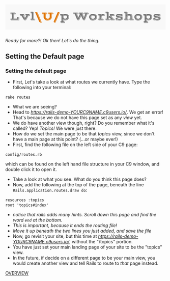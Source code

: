![logo](https://github.com/AlliVaughn/lvlup_curriculum/raw/master/images/logo.png)
=================================

*Ready for more?! Ok then! Let's do the thing.*

 
## Setting the Default page 
<!--(http://docs.railsbridge.org/intro-to-rails/setting_the_default_page)-->

### Setting the default page
* First, Let's take a look at what routes we currently have. Type the following into your terminal:
```
rake routes
```
* What we are seeing?
* Head to *https://rails-demo-YOURC9NAME.c9users.io/*. We get an error!  That's because we do not have this page set as any *view* yet. 
* We do have another view though, right?  Do you remember what it's called? Yep!  *Topics!* We were just there. 
* How do we set the main page to be that *topics* view, since we don't have a main page at this point? (...or maybe ever!)
* First, find the following file on the left side of your C9 page:
```
config/routes.rb
``` 
which can be found on the left hand file structure in your C9 window, and double click it to open it.
* Take a look at what you see.  What do you think this page does? 
* Now, add the following at the top of the page, beneath the line ```Rails.application.routes.draw do```: 

```
resources :topics
root 'topics#index'
```
* *notice that rails adds many hints. Scroll down this page and find the word ```end``` at the bottom.*
* *This is important, because it ends the routing file!*
* *Move it up beneath the two lines you just added, and save the file* 
* Now, go revisit your site, but this time at *https://rails-demo-YOURC9NAME.c9users.io/*, without the  "/topics" portion.
* You have just set your main landing page of your site to be the "topics" view. 
* In the future, if decide on a different page to be your main view, you would create another view and tell Rails to route to *that* page instead. 

[OVERVIEW](overview.md)
